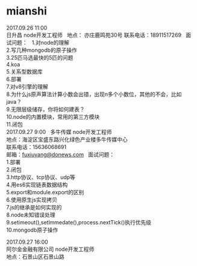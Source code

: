 # mianshi
2017.09.26 11:00  
日升昌 node开发工程师  
地点： 亦庄鹿鸣苑30号
联系电话：18911517269  
面试问题：  
1.对node的理解  
2.写几种mongodb的原子操作  
3.25匹马选最快的5匹的问题  
4.koa  
5.关系型数据库  
6.部署  
7.对v8引擎的理解  
8.为什么js原声算法计算小数会出错，出现n多个小数位，其他的不会，比如java？  
9.无限层级储存，你将如何建表？  
10.node的内置模块，常用的第三方模块  
11.闭包  
2017.09.27 9:00  
多牛传媒 node开发工程师  
地点：海淀区宝盛东路兴化绿色产业楼多牛传媒中心  
联系电话：15636068691  
邮箱：fuxiuyang@donews.com  
面试问题：  
1.部署  
2.闭包  
3.http协议、tcp协议、udp等  
4.用es6实现链表数据结构  
5.export和module.export的区别  
6.使用原生js实现拷贝  
7.js的继承是如何实现的  
8.node未知错误处理  
9.setimeout(),setlmmedate(),process.nextTick()执行优先级  
10.mongodb原子操作  

2017.09.27 16:00  
阿尔金金融有限公司 node开发工程师  
地点：石景山区石景山路  
